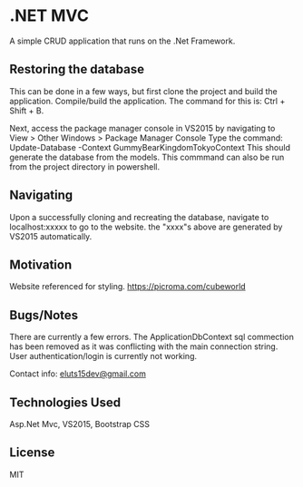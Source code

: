 # .NET MVC
A simple CRUD application that runs on the .Net Framework.

## Restoring the database

This can be done in a few ways, but first clone the project and build the application.
Compile/build the application. The command for this is:
Ctrl + Shift + B.

Next, access the package manager console in VS2015 by navigating to View > Other Windows > Package Manager Console
Type the command:
Update-Database -Context GummyBearKingdomTokyoContext
This should generate the database from the models.  This commmand can also be run from the project directory in powershell.


## Navigating
Upon a successfully cloning and recreating the database, navigate to localhost:xxxxx to go to the website.
the "xxxx"s above are generated by VS2015 automatically.

## Motivation
Website referenced for styling.
https://picroma.com/cubeworld

## Bugs/Notes
There are currently a few errors.  The ApplicationDbContext sql commection has been removed as it was
conflicting with the main connection string.  User authentication/login is currently not working.

Contact info: eluts15dev@gmail.com

## Technologies Used
Asp.Net Mvc, VS2015, Bootstrap CSS

## License
MIT
